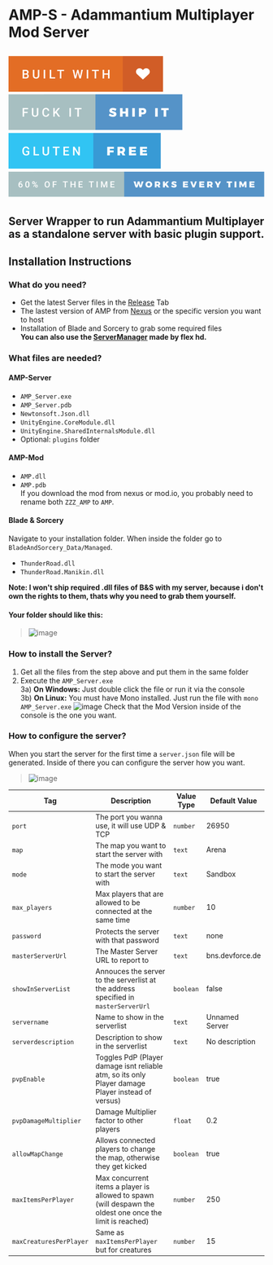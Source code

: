 # AMP-S - Adammantium Multiplayer Mod Server
[![forthebadge](https://raw.githubusercontent.com/BraveUX/for-the-badge/master/src/images/badges/built-with-love.svg)](https://forthebadge.com)
[![forthebadge](https://raw.githubusercontent.com/BraveUX/for-the-badge/master/src/images/badges/fuck-it-ship-it.svg)](https://forthebadge.com)
[![forthebadge](https://raw.githubusercontent.com/BraveUX/for-the-badge/master/src/images/badges/gluten-free.svg)](https://forthebadge.com)
[![forthebadge](https://raw.githubusercontent.com/BraveUX/for-the-badge/master/src/images/badges/60-percent-of-the-time-works-every-time.svg)](https://forthebadge.com)
---------
Server Wrapper to run Adammantium Multiplayer as a standalone server with basic plugin support.
---------
## Installation Instructions
### What do you need?
- Get the latest Server files in the [Release](https://github.com/Adammantium/-AMP-Server/releases) Tab
- The lastest version of AMP from [Nexus](https://www.nexusmods.com/bladeandsorcery/mods/6888?tab=files) or the specific version you want to host
- Installation of Blade and Sorcery to grab some required files  
__You can also use the [ServerManager](https://github.com/flexhd41/AMP-server-manager) made by flex hd.__
### What files are needed?
#### AMP-Server
- `AMP_Server.exe`
- `AMP_Server.pdb`
- `Newtonsoft.Json.dll`
- `UnityEngine.CoreModule.dll`
- `UnityEngine.SharedInternalsModule.dll`
- Optional: `plugins` folder
#### AMP-Mod
- `AMP.dll`
- `AMP.pdb`  
If you download the mod from nexus or mod.io, you probably need to rename both `ZZZ_AMP` to `AMP`.
#### Blade & Sorcery
Navigate to your installation folder. When inside the folder go to `BladeAndSorcery_Data/Managed`.
- `ThunderRoad.dll`  
- `ThunderRoad.Manikin.dll`  

**Note: I won't ship required .dll files of B&S with my server, because i don't own the rights to them, thats why you need to grab them yourself.**
#### Your folder should like this:
> ![image](https://user-images.githubusercontent.com/38858318/234640492-39fa9123-10e7-470c-a4c6-155c28681781.png)

### How to install the Server?
1) Get all the files from the step above and put them in the same folder
2) Execute the `AMP_Server.exe`  
3a) **On Windows:** Just double click the file or run it via the console  
3b) **On Linux:** You must have Mono installed. Just run the file with `mono AMP_Server.exe`
![image](https://user-images.githubusercontent.com/38858318/215270515-88c7e1a4-d996-4109-aba5-304d192a81ea.png)
Check that the Mod Version inside of the console is the one you want.
### How to configure the server?
When you start the server for the first time a `server.json` file will be generated. Inside of there you can configure the server how you want.
> ![image](https://user-images.githubusercontent.com/38858318/234640612-5c5df4be-260e-4c5a-8e8d-508a0d69e1ff.png)  

| Tag | Description | Value Type | Default Value |
| --- | --- | --- | --- |
| `port` | The port you wanna use, it will use UDP & TCP | `number` | 26950 |
| `map` | The map you want to start the server with | `text` | Arena |
| `mode` | The mode you want to start the server with | `text` | Sandbox |
| `max_players` | Max players that are allowed to be connected at the same time | `number` | 10 |
| `password` | Protects the server with that password | `text` | none |
| `masterServerUrl` | The Master Server URL to report to | `text` | bns.devforce.de |
| `showInServerList` | Annouces the server to the serverlist at the address specified in `masterServerUrl` | `boolean` | false |
| `servername` | Name to show in the serverlist | `text` | Unnamed Server |
| `serverdescription` | Description to show in the serverlist | `text` | No description |
| `pvpEnable` | Toggles PdP (Player damage isnt reliable atm, so its only Player damage Player instead of versus) | `boolean` | true |
| `pvpDamageMultiplier` | Damage Multiplier factor to other players | `float` | 0.2 |
| `allowMapChange` | Allows connected players to change the map, otherwise they get kicked | `boolean` | true |
| `maxItemsPerPlayer` | Max concurrent items a player is allowed to spawn (will despawn the oldest one once the limit is reached) | `number` | 250 |
| `maxCreaturesPerPlayer` | Same as `maxItemsPerPlayer` but for creatures | `number` | 15 |
